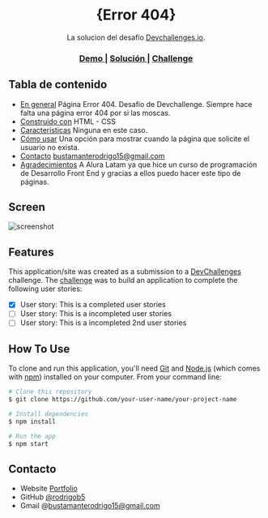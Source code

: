 <!-- Please update value in the {}  -->

<h1 align="center">{Error 404}</h1>

<div align="center">
   La solucion del desafío <a href="http://devchallenges.io" target="_blank">Devchallenges.io</a>.
</div>

<div align="center">
  <h3>
    <a href="https://{https://rodrigo5b.github.io/Pagina404/}">
      Demo
    </a>
    <span> | </span>
    <a href="https://{https://github.com/Rodrigo5b/Pagina404}">
      Solución
    </a>
    <span> | </span>
    <a href="https://{https://github.com/Rodrigo5b/Pagina404}">
      Challenge
    </a>
  </h3>
</div>

<!-- TABLE OF CONTENTS -->

## Tabla de contenido

- [En general](#overview)
  Página Error 404. Desafio de Devchallenge. Siempre hace falta una página error 404 por si las moscas.
- [Construido con](#built-with)
  HTML - CSS
- [Características](#features)
  Ninguna en este caso.
- [Cómo usar](#how-to-use)
  Una opción para mostrar cuando la página que solicite el usuario no exista.
- [Contacto](#contact)
  bustamanterodrigo15@gmail.com
- [Agradecimientos](#acknowledgements)
  A Alura Latam ya que hice un curso de programación de Desarrollo Front End y gracias a ellos puedo hacer este tipo de páginas.
<!-- OVERVIEW -->

## Screen

![screenshot](https://i.postimg.cc/QCLLmXhL/Screenshot-1.png)

<!-- 
Introduce your projects by taking a screenshot or a gif. Try to tell visitors a story about your project by answering:

- Where can I see your demo?
- What was your experience?
- What have you learned/improved?
- Your wisdom? :)

### Built With
-->
<!-- This section should list any major frameworks that you built your project using. Here are a few examples.

- [React](https://reactjs.org/)
- [Vue.js](https://vuejs.org/)
- [Tailwind](https://tailwindcss.com/)
-->
## Features

<!-- List the features of your application or follow the template. Don't share the figma file here :) -->

This application/site was created as a submission to a [DevChallenges](https://devchallenges.io/challenges) challenge. The [challenge](https://devchallenges.io/challenges/TtUjDt19eIHxNQ4n5jps) was to build an application to complete the following user stories:

- [x] User story: This is a completed user stories
- [ ] User story: This is a incompleted user stories
- [ ] User story: This is a incompleted 2nd user stories

## How To Use

To clone and run this application, you'll need [Git](https://git-scm.com) and [Node.js](https://nodejs.org/en/download/) (which comes with [npm](http://npmjs.com)) installed on your computer. From your command line:

```bash
# Clone this repository
$ git clone https://github.com/your-user-name/your-project-name

# Install dependencies
$ npm install

# Run the app
$ npm start
```
<!--
## Agradecimientos

 This section should list any articles or add-ons/plugins that helps you to complete the project. This is optional but it will help you in the future. For exmpale 

- [Steps to replicate a design with only HTML and CSS](https://devchallenges-blogs.web.app/how-to-replicate-design/)
- [Node.js](https://nodejs.org/)
- [Marked - a markdown parser](https://github.com/chjj/marked)
-->
## Contacto

- Website [Portfolio](https://rodrigo5b.github.io/})
- GitHub [@rodrigob5](https://github.com/Rodrigo5b})
- Gmail @bustamanterodrigo15@gmail.com
<!--- Twitter [@your-twitter](https://{twitter.com/your-username})-->

